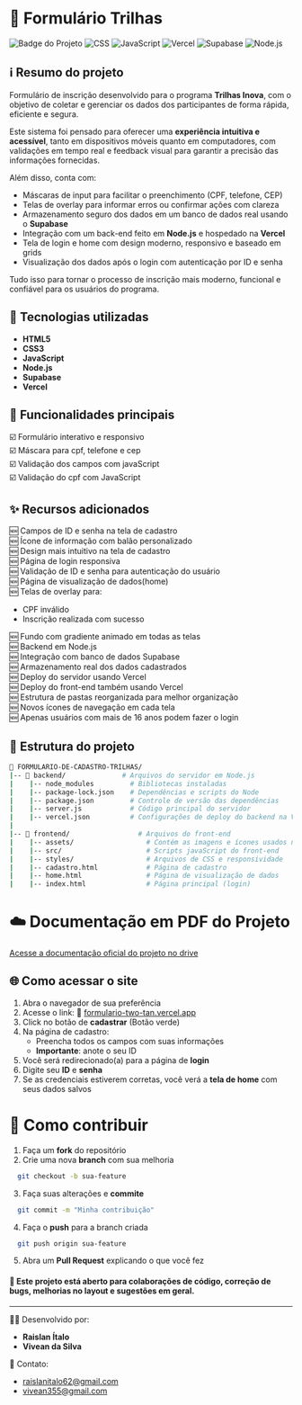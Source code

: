 # 📌 Formulário Trilhas
![Badge do Projeto](https://img.shields.io/badge/HTML5-orange?style=for-the-badge)
![CSS](https://img.shields.io/badge/CSS3-blue?style=for-the-badge)
![JavaScript](https://img.shields.io/badge/JavaScript-yellow?style=for-the-badge)
![Vercel](https://img.shields.io/badge/Vercel-black?style=for-the-badge&logo=vercel)
![Supabase](https://img.shields.io/badge/Supabase-3FCF8E?style=for-the-badge&logo=supabase&logoColor=white)
![Node.js](https://img.shields.io/badge/Node.js-339933?style=for-the-badge&logo=nodedotjs&logoColor=white)

## ℹ️ Resumo do projeto

Formulário de inscrição desenvolvido para o programa **Trilhas Inova**, com o objetivo de coletar e gerenciar os dados dos participantes de forma rápida, eficiente e segura.

Este sistema foi pensado para oferecer uma **experiência intuitiva e acessível**, tanto em dispositivos móveis quanto em computadores, com validações em tempo real e feedback visual para garantir a precisão das informações fornecidas.

Além disso, conta com:
- Máscaras de input para facilitar o preenchimento (CPF, telefone, CEP)
- Telas de overlay para informar erros ou confirmar ações com clareza
- Armazenamento seguro dos dados em um banco de dados real usando o **Supabase**
- Integração com um back-end feito em **Node.js** e hospedado na **Vercel**
- Tela de login e home com design moderno, responsivo e baseado em grids
- Visualização dos dados após o login com autenticação por ID e senha

Tudo isso para tornar o processo de inscrição mais moderno, funcional e confiável para os usuários do programa.

## 🚀 Tecnologias utilizadas

- **HTML5**
- **CSS3**
- **JavaScript**
- **Node.js**
- **Supabase**
- **Vercel**

## 🎯 Funcionalidades principais
☑️ Formulário interativo e responsivo  
☑️ Máscara para cpf, telefone e cep  
☑️ Validação dos campos com javaScript  
☑️ Validação do cpf com JavaScript 

## ✨ Recursos adicionados
🆕 Campos de ID e senha na tela de cadastro  
🆕 Ícone de informação com balão personalizado  
🆕 Design mais intuitivo na tela de cadastro  
🆕 Página de login responsiva  
🆕 Validação de ID e senha para autenticação do usuário  
🆕 Página de visualização de dados(home)  
🆕 Telas de overlay para:  
  - CPF inválido  
  - Inscrição realizada com sucesso

🆕 Fundo com gradiente animado em todas as telas  
🆕 Backend em Node.js  
🆕 Integração com banco de dados Supabase  
🆕 Armazenamento real dos dados cadastrados  
🆕 Deploy do servidor usando Vercel  
🆕 Deploy do front-end também usando Vercel  
🆕 Estrutura de pastas reorganizada para melhor organização  
🆕 Novos ícones de navegação em cada tela  
🆕 Apenas usuários com mais de 16 anos podem fazer o login  

## 📂 Estrutura do projeto
```bash
📁 FORMULARIO-DE-CADASTRO-TRILHAS/
|-- 📁 backend/              # Arquivos do servidor em Node.js
|    |-- node_modules         # Bibliotecas instaladas
|    |-- package-lock.json    # Dependências e scripts do Node
|    |-- package.json         # Controle de versão das dependências
|    |-- server.js            # Código principal do servidor
|    |-- vercel.json          # Configurações de deploy do backend na Vercel
|
|-- 📁 frontend/                 # Arquivos do front-end
|    |-- assets/                  # Contém as imagens e ícones usados no projeto
|    |-- src/                     # Scripts javaScript do front-end
|    |-- styles/                  # Arquivos de CSS e responsividade
|    |-- cadastro.html            # Página de cadastro
|    |-- home.html                # Página de visualização de dados
|    |-- index.html               # Página principal (login)
```

# ☁️ Documentação em PDF do Projeto
[Acesse a documentação oficial do projeto no drive](https://drive.google.com/drive/folders/1dOGBSClz2XOgfUqBY8SpbDoTTjde80Ss?usp=sharing)

## 🌐 Como acessar o site
1. Abra o navegador de sua preferência
2. Acesse o link: 🔗 [formulario-two-tan.vercel.app](formulario-two-tan.vercel.app)
3. Click no botão de **cadastrar** (Botão verde)
4. Na página de cadastro:
   - Preencha todos os campos com suas informações
   - **Importante**: anote o seu ID
6. Você será redirecionado(a) para a página de **login**
7. Digite seu **ID** e **senha**
8. Se as credenciais estiverem corretas, você verá a **tela de home** com seus dados salvos

# 🤝 Como contribuir
1. Faça um **fork** do repositório
2. Crie uma nova **branch** com sua melhoria
```bash
  git checkout -b sua-feature
```
3. Faça suas alterações e **commite**
```bash
  git commit -m "Minha contribuição"
```
4. Faça o **push** para a branch criada
```bash
  git push origin sua-feature
```
5. Abra um **Pull Request** explicando o que você fez
#### 📝 Este projeto está aberto para colaborações de código, correção de bugs, melhorias no layout e sugestões em geral.
---
🧑‍💻 Desenvolvido por:
  - **Raislan Ítalo**
  - **Vivean da Silva**
    
📧 Contato: 
  - raislanitalo62@gmail.com
  - vivean355@gmail.com


